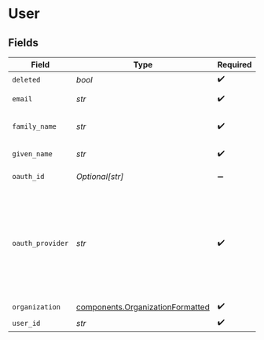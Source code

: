 # User


## Fields

| Field                                                                                   | Type                                                                                    | Required                                                                                | Description                                                                             |
| --------------------------------------------------------------------------------------- | --------------------------------------------------------------------------------------- | --------------------------------------------------------------------------------------- | --------------------------------------------------------------------------------------- |
| `deleted`                                                                               | *bool*                                                                                  | :heavy_check_mark:                                                                      | N/A                                                                                     |
| `email`                                                                                 | *str*                                                                                   | :heavy_check_mark:                                                                      | Email of a user                                                                         |
| `family_name`                                                                           | *str*                                                                                   | :heavy_check_mark:                                                                      | Family name of a user                                                                   |
| `given_name`                                                                            | *str*                                                                                   | :heavy_check_mark:                                                                      | Given name of a user                                                                    |
| `oauth_id`                                                                              | *Optional[str]*                                                                         | :heavy_minus_sign:                                                                      | Oauth ID from auth0                                                                     |
| `oauth_provider`                                                                        | *str*                                                                                   | :heavy_check_mark:                                                                      | Oauth provider from auth0. For example: 'auth0', 'google-auth', 'github', and the like. |
| `organization`                                                                          | [components.OrganizationFormatted](../../models/shared/organizationformatted.md)        | :heavy_check_mark:                                                                      | N/A                                                                                     |
| `user_id`                                                                               | *str*                                                                                   | :heavy_check_mark:                                                                      | N/A                                                                                     |